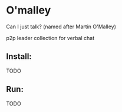 # O'malley

Can I just talk? (named after Martin O'Malley)

p2p leader collection for verbal chat

## Install:

TODO

## Run:

TODO
